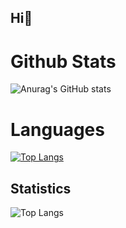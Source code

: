 ## Hi👋

# Github Stats
![Anurag's GitHub stats](https://github-readme-stats.vercel.app/api?username=Vladis1av-code)

# Languages
[![Top Langs](https://github-readme-stats.vercel.app/api/top-langs/?username=Vladis1av-code&langs_count=8)](https://github.com/anuraghazra/github-readme-stats)
  ## Statistics
![Top Langs](https://github-readme-stats.vercel.app/api/top-langs/?username=Vladis1av-code&exclude_repo=github-readme-stats,anuraghazra.github.io)
